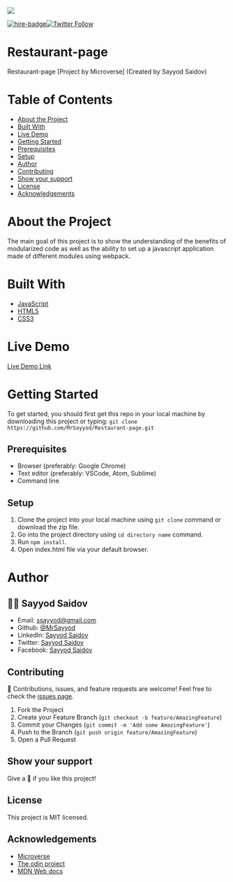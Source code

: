 ![](https://img.shields.io/badge/Microverse-blueviolet)

[![hire-badge](https://img.shields.io/badge/Consult%2FHire%20Sayyod-Contact%20with%20Sayyod-brightgreen)](mailto:ssayyod@gmail.com)[![Twitter Follow](https://img.shields.io/twitter/follow/sayyodsaidov?label=Follow%20Sayyod%20on%20Twitter&style=social)](https://twitter.com/sayyodsaidov)

# Restaurant-page
Restaurant-page [Project by Microverse] (Created by Sayyod Saidov)

# Table of Contents

* [About the Project](#about-the-project)
* [Built With](#built-with)
* [Live Demo](#live-demo)
* [Getting Started](#getting-started)
* [Prerequisites](#prerequisites)
* [Setup](#setup)
* [Author](#author)
* [Contributing](#contributing)
* [Show your support](#show-your-support)
* [License](#license)
* [Acknowledgements](#acknowledgements)

# About the Project
The main goal of this project is to show the understanding of the benefits of modularized code as well as the ability to set up a javascript application made of different modules using webpack.


# Built With

* [JavaScript](https://en.wikipedia.org/wiki/JavaScript)
* [HTML5](https://en.wikipedia.org/wiki/HTML5)
* [CSS3](https://en.wikipedia.org/wiki/CSS)

# Live Demo
[Live Demo Link](https://raw.githack.com/MrSayyod/Restaurant-page/feature/dist/index.html)

# Getting Started

To get started, you should first get this repo in your local machine by downloading this project or typing:
`
git clone https://github.com/MrSayyod/Restaurant-page.git
`

## Prerequisites
  - Browser (preferably: Google Chrome)
  - Text editor (preferably: VSCode, Atom, Sublime)
  - Command line

## Setup
   1. Clone the project into your local machine using `git clone` command or download the zip file.
   2. Go into the project directory using `cd directory name` command.
   3. Run `npm install`.
   4. Open index.html file via your default browser.
   

# Author

## :man_technologist: **Sayyod Saidov**

- Email: ssayyod@gmail.com
- Github: [@MrSayyod](https://github.com/MrSayyod) 
- LinkedIn:  [Sayyod Saidov](https://www.linkedin.com/in/sayyod-saidov-507b0818b)
- Twitter: [Sayyod Saidov](https://twitter.com/sayyodsaidov)
- Facebook: [Sayyod Saidov](https://www.facebook.com/sayyod)

## Contributing

:handshake: Contributions, issues, and feature requests are welcome!
Feel free to check the [issues page](https://github.com/MrSayyod/Restaurant-page/issues).

1. Fork the Project
2. Create your Feature Branch (`git checkout -b feature/AmazingFeature`)
3. Commit your Changes (`git commit -m 'Add some AmazingFeature'`)
4. Push to the Branch (`git push origin feature/AmazingFeature`)
5. Open a Pull Request


## Show your support

Give a :star2: if you like this project!
## License

This project is MIT licensed.
## Acknowledgements
* [Microverse](https://www.microverse.org/)
* [The odin project](https://theodinproject.com)
* [MDN Web docs](https://developer.mozilla.org/)
